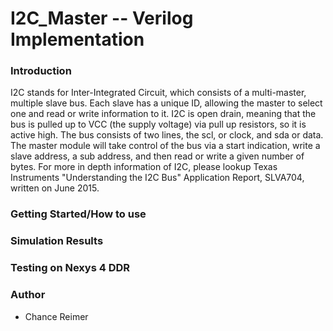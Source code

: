 # I2C_Master -- Verilog Implementation

### Introduction

I2C stands for Inter-Integrated Circuit, which consists of a multi-master, multiple slave bus. Each slave has a unique ID, allowing the master to select one and read or write information to it.
I2C is open drain, meaning that the bus is pulled up to VCC (the supply voltage) via pull up resistors, so it is active high. The bus consists of two lines, the scl, or clock, and sda or data.
The master module will take control of the bus via a start indication, write a slave address, a sub address, and then read or write a given number of bytes.
For more in depth information of I2C, please lookup Texas Instruments "Understanding the I2C Bus" Application Report, SLVA704, written on June 2015.

### Getting Started/How to use

### Simulation Results

### Testing on Nexys 4 DDR

### Author
* Chance Reimer